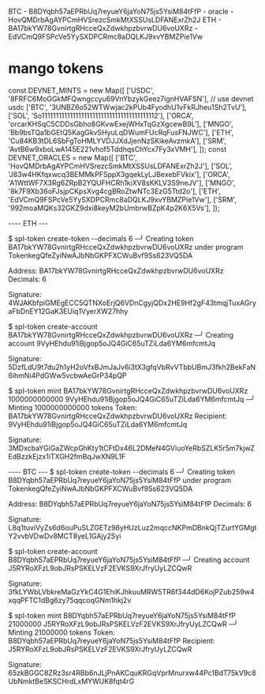 BTC - B8DYqbh57aEPRbUq7reyueY6jaYoN75js5YsiM84tFfP  - oracle - HovQMDrbAgAYPCmHVSrezcSmkMtXSSUsLDFANExrZh2J
ETH - BA17bkYW78GvnirtgRHcceQxZdwkhpzbvrwDU6voUXRz  - EdVCmQ9FSPcVe5YySXDPCRmc8aDQLKJ9xvYBMZPie1Vw

# mango tokens 
const DEVNET_MINTS = new Map([
  ['USDC', '8FRFC6MoGGkMFQwngccyu69VnYbzykGeez7ignHVAFSN'], // use devnet usdc
  ['BTC', '3UNBZ6o52WTWwjac2kPUb4FyodhU1vFkRJheu1Sh2TvU'],
  ['SOL', 'So11111111111111111111111111111111111111112'],
  ['ORCA', 'orcarKHSqC5CDDsGbho8GKvwExejWHxTqGzXgcewB9L'],
  ['MNGO', 'Bb9bsTQa1bGEtQ5KagGkvSHyuLqDWumFUcRqFusFNJWC'],
  ['ETH', 'Cu84KB3tDL6SbFgToHMLYVDJJXdJjenNzSKikeAvzmkA'],
  ['SRM', 'AvtB6w9xboLwA145E221vhof5TddhqsChYcx7Fy3xVMH'],
]);
const DEVNET_ORACLES = new Map([
  ['BTC', 'HovQMDrbAgAYPCmHVSrezcSmkMtXSSUsLDFANExrZh2J'],
  ['SOL', 'J83w4HKfqxwcq3BEMMkPFSppX3gqekLyLJBexebFVkix'],
  ['ORCA', 'A1WttWF7X3Rg6ZRpB2YQUFHCRh1kiXV8sKKLV3S9neJV'],
  ['MNGO', '8k7F9Xb36oFJsjpCKpsXvg4cgBRoZtwNTc3EzG5Ttd2o'],
  ['ETH', 'EdVCmQ9FSPcVe5YySXDPCRmc8aDQLKJ9xvYBMZPie1Vw'],
  ['SRM', '992moaMQKs32GKZ9dxi8keyM2bUmbrwBZpK4p2K6X5Vs'],
]);

---- ETH --- 

$ spl-token create-token  --decimals 6                                                                                                          ─╯
Creating token BA17bkYW78GvnirtgRHcceQxZdwkhpzbvrwDU6voUXRz under program TokenkegQfeZyiNwAJbNbGKPFXCWuBvf9Ss623VQ5DA

Address:  BA17bkYW78GvnirtgRHcceQxZdwkhpzbvrwDU6voUXRz
Decimals:  6

Signature: 4WJAKbfpiGMEgECC5QTNXoErjQ6VDnCgyjQDx2HE9Hf2gF43tmqjTuxAGryaFbDnEY12GaK3EUiq1VyerXW27hhy


$ spl-token create-account BA17bkYW78GvnirtgRHcceQxZdwkhpzbvrwDU6voUXRz                                                                                                             ─╯
Creating account 9VyHEhdu91iBjgop5oJQ4GiC65uTZiLda6YM6mfcmtJq

Signature: 5DzfLdU9t7du2h1yH2oVfxBJmJaJv6i3tX3gfqVbRvVTbbUBmJ3fkh2BekFaN6ihmNi4PdGWw5vcbwAeGrP34pQP

$ spl-token mint BA17bkYW78GvnirtgRHcceQxZdwkhpzbvrwDU6voUXRz 1000000000000 9VyHEhdu91iBjgop5oJQ4GiC65uTZiLda6YM6mfcmtJq                                                            ─╯
Minting 1000000000000 tokens
  Token: BA17bkYW78GvnirtgRHcceQxZdwkhpzbvrwDU6voUXRz
  Recipient: 9VyHEhdu91iBjgop5oJQ4GiC65uTZiLda6YM6mfcmtJq

Signature: 3MDxcbaYGiGaZWcpGhKty1tCFtDx46L2DMeN4GViuoYeRbSZLK5r5m7kjwZEdBzzkEjzx1iTXGH2fmBqJwXN9L1F

---- BTC --- 
$  spl-token create-token  --decimals 6                                                                                                                                             ─╯
Creating token B8DYqbh57aEPRbUq7reyueY6jaYoN75js5YsiM84tFfP under program TokenkegQfeZyiNwAJbNbGKPFXCWuBvf9Ss623VQ5DA

Address:  B8DYqbh57aEPRbUq7reyueY6jaYoN75js5YsiM84tFfP
Decimals:  6

Signature: L8q1tuviVyZs6d6ouPuSLZGETz98yHUzLuz2mqccNKPmDBnkQjTZurtYGMgtY2vvbVDwDv8MCT8yeL1GAjy2Syi

$ spl-token create-account B8DYqbh57aEPRbUq7reyueY6jaYoN75js5YsiM84tFfP                                                                                                             ─╯
Creating account J5RYRoXFzL9obJRsPSKELVzF2EVKS9XrJfryUyLZCQwR

Signature: 3fkLYWbLVbkreMaGzYkC4G1EhiKJhkuuMRW5TR6f344dD6KojPZub259w4xqqPFTC1dBg6zy75qqcoqGNm1hkj2v

$  spl-token mint B8DYqbh57aEPRbUq7reyueY6jaYoN75js5YsiM84tFfP 21000000 J5RYRoXFzL9obJRsPSKELVzF2EVKS9XrJfryUyLZCQwR                                                                 ─╯
Minting 21000000 tokens
  Token: B8DYqbh57aEPRbUq7reyueY6jaYoN75js5YsiM84tFfP
  Recipient: J5RYRoXFzL9obJRsPSKELVzF2EVKS9XrJfryUyLZCQwR

Signature: 65zkBGGC8ZRz3sr4RBb6nJLjPnAKCquKRGqVprMnurxw44Pc1BdT75kV9c8UbNmktBeSKSCHrdLxMYWUK8fqt4rG